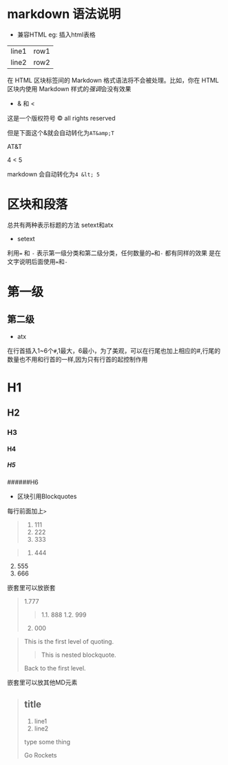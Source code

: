 markdown 语法说明
=============

* 兼容HTML
eg: 插入html表格
<table>
  <tr>
    <td>line1</td>
    <td>row1</td>
  </tr>
  <tr>
    <td>line2</td>
    <td>row2</td>
  </tr>
</table>

在 HTML 区块标签间的 Markdown 格式语法将不会被处理。比如，你在 HTML 区块内使用 Markdown 样式的*强调*会没有效果

* & 和 < 

这是一个版权符号 
&copy; all rights reserved

但是下面这个&就会自动转化为`AT&amp;T`

AT&T

4 < 5

markdown 会自动转化为`4 &lt; 5`

区块和段落
==============

总共有两种表示标题的方法 setext和atx

* setext

利用`=` 和 `-` 表示第一级分类和第二级分类，任何数量的`=`和`-` 都有同样的效果
是在文字说明后面使用`=`和`-`


第一级
=================
第二级
--------------

* atx

在行首插入1~6个`#`,1最大，6最小，为了美观，可以在行尾也加上相应的#,行尾的数量也不用和行首的一样,因为只有行首的起控制作用

# H1 #
## H2 ##
### H3 ###
#### H4 ####
##### H5
######H6

* 区块引用Blockquotes

每行前面加上`>`
> 1. 111
> 2. 222
> 3. 333

> 1. 444
2. 555
3. 666

嵌套里可以放嵌套
> 1.777
>>  1.1. 888
>>  1.2. 999
> 2. 000


> This is the first level of quoting.
>
> > This is nested blockquote.
>
> Back to the first level.

嵌套里可以放其他MD元素
> ## title
>
> 1. line1
> 2. line2
>
> type some thing
>
> Go Rockets








